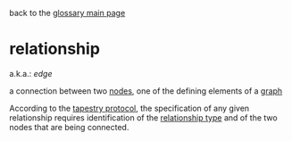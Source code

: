 back to the [glossary main page](https://github.com/wds4/tapestry-protocol/blob/main/glossary/README.md)

relationship
=====

a.k.a.: *edge*

a connection between two [nodes](node.md), one of the defining elements of a [graph](graph.md)

According to the [tapestry protocol](tapestryProtocol.md), the specification of any given relationship requires identification of the [relationship type](relationshipType.md) and of the two nodes that are being connected.
